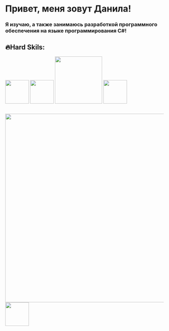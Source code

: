 <h1>Привет, меня зовут Данила!</h1>


<h3>Я изучаю, а также занимаюсь разработкой программного обеспечения на языке программирования C#!</h2>


<h2>🔥Hard Skils:</h2>
<div>
  <img src="https://cdn-icons-png.flaticon.com/512/6132/6132221.png" width="75"/>
  <img margin="10,0,0,0" src="https://upload.wikimedia.org/wikipedia/commons/e/ee/.NET_Core_Logo.svg" width="75">
  <img src="https://atix.de/wp-content/uploads/Apache_Kafka-logo-white-300x158.png" width="150"/>
  <img src="https://avatars.githubusercontent.com/u/58937344?v=4" width="75"/>
</div>

<h2>
    <img src="https://camo.githubusercontent.com/18fbb858c36860c5205f4e5aa5576bfeb45d7468ffbf8227a45dbe18e7b908e1/68747470733a2f2f63646e2e6472696262626c652e636f6d2f75736572732f3333303931352f73637265656e73686f74732f333538373030302f31305f636f64696e675f6472696262626c652e676966" width="600"/>
    <img src="https://user-images.githubusercontent.com/77357671/178060769-b5ad4d71-041c-448d-b33a-94997559aa0d.png" width="75"/>
</h2>
